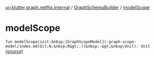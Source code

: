 [uy.klutter.graph.netflix.internal](../index.md) / [GraphSchemaBuilder](index.md) / [modelScope](.)


# modelScope

`fun modelScope(init:&nbsp;[GraphScopeModel](-graph-scope-model/index.md)&lt;N,&nbsp;R&gt;.()&nbsp;-&gt;&nbsp;Unit): Unit` [(source)](https://github.com/kohesive/klutter/blob/master/netflix-graph-jdk6/src/main/kotlin/uy/klutter/graph/netflix/internal/Schema.kt#L63)


